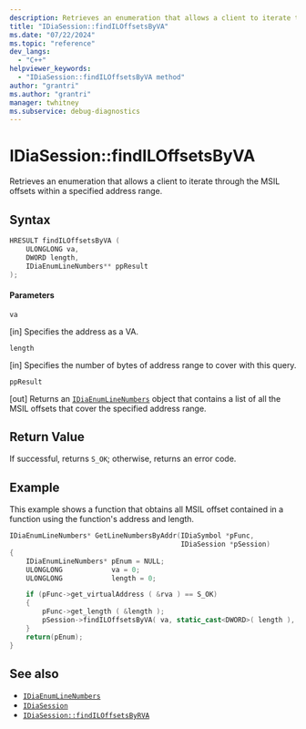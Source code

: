 ```yaml
---
description: Retrieves an enumeration that allows a client to iterate through the MSIL offsets within a specified virtual address (VA) range.
title: "IDiaSession::findILOffsetsByVA"
ms.date: "07/22/2024"
ms.topic: "reference"
dev_langs:
  - "C++"
helpviewer_keywords:
  - "IDiaSession::findILOffsetsByVA method"
author: "grantri"
ms.author: "grantri"
manager: twhitney
ms.subservice: debug-diagnostics
---
```


# IDiaSession::findILOffsetsByVA

Retrieves an enumeration that allows a client to iterate through the MSIL offsets within a specified address range.

## Syntax

```C++
HRESULT findILOffsetsByVA (
    ULONGLONG va,
    DWORD length,
    IDiaEnumLineNumbers** ppResult
);
```

#### Parameters

`va`

[in] Specifies the address as a VA.

`length`

[in] Specifies the number of bytes of address range to cover with this query.

`ppResult`

[out] Returns an [`IDiaEnumLineNumbers`](../../debugger/debug-interface-access/idiaenumlinenumbers.md) object that contains a list of all the MSIL offsets that cover the specified address range.

## Return Value

If successful, returns `S_OK`; otherwise, returns an error code.

## Example

This example shows a function that obtains all MSIL offset contained in a function using the function's address and length.

```C++
IDiaEnumLineNumbers* GetLineNumbersByAddr(IDiaSymbol *pFunc,
                                          IDiaSession *pSession)
{
    IDiaEnumLineNumbers* pEnum = NULL;
    ULONGLONG            va = 0;
    ULONGLONG            length = 0;

    if (pFunc->get_virtualAddress ( &rva ) == S_OK)
    {
        pFunc->get_length ( &length );
        pSession->findILOffsetsByVA( va, static_cast<DWORD>( length ), &pEnum );
    }
    return(pEnum);
}
```

## See also

- [`IDiaEnumLineNumbers`](../../debugger/debug-interface-access/idiaenumlinenumbers.md)
- [`IDiaSession`](../../debugger/debug-interface-access/idiasession.md)
- [`IDiaSession::findILOffsetsByRVA`](../../debugger/debug-interface-access/idiasession-findlinesbyrva.md)
